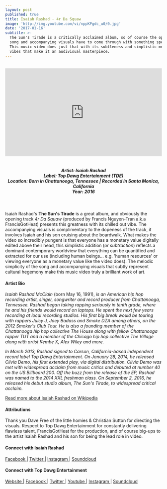 ```yaml
---
layout: post
published: true
title: Isaiah Rashad - 4r Da Squaw
image: 'http://img.youtube.com/vi/nppKPgdc_u0/0.jpg'
date: '2017-01-16'
subtitle: >-
  The Sun's Tirade is a critically acclaimed album, so of course the opening
  song and accompanying visuals have to come through with something special.
  This music video does just that with its subtleness and simplistic mellow
  vibes that make it an audivisual masterpiece.
---
```

<style>.embed-container { position: relative; padding-bottom: 56.25%; height: 0; overflow: hidden; max-width: 100%; } .embed-container iframe, .embed-container object, .embed-container embed { position: absolute; top: 0; left: 0; width: 100%; height: 100%; }</style><br />
<div class="embed-container">
<iframe allowfullscreen="" frameborder="0" height="315" src="https://www.youtube.com/embed/nppKPgdc_u0?rel=0&am;showinfo=0" width="560"></iframe></div>
<br>
<h5 style="text-align: center;">
Artist: Isaiah Rashad <br>
Label: Top Dawg Entertainment (TDE) <br>
Location: Born in Chattanooga, Tennessee | Recorded in Santa Monica, California <br>
Year: 2016
</h5>
<br>

Isaiah Rashad's **The Sun's Tirade** is a great album, and obviously the opening track *4r Da Squaw* (produced by Francis Nguyen-Tran a.k.a FrancisGotHeat) presents this greatness with its chilled out vibe. The accompanying visuals is complimentary to the dopeness of the track, it involves Isaiah and his son cruising about the boardwalk. What makes the video so incredibly pungent is that everyone has a monetary value digitally edited above their head, this simplistic addition (*or subtraction*) reflects a dominant contemporary worldview that everything can be quantified and extracted for our use (including human beings... e.g. 'human resources' or viewing everyone as a monetary value like the video does). The melodic simplicity of the song and accompanying visuals that subtly represent cultural hegemony make this music video truly a brilliant work of art. 

#### Artist Bio

*Isaiah Rashad McClain* (born May 16, 1991), *is an American hip hop recording artist, singer, songwriter and record producer from Chattanooga, Tennessee. Rashad began taking rapping seriously in tenth grade, where he and his friends would record on laptops. He spent the next few years recording at local recording studios. His first big break would be touring with rappers Juicy J, Joey Badass and Smoke DZA among others, on the 2012 Smoker's Club Tour. He is also a founding member of the Chattanooga hip hop collective The House along with fellow Chattanooga rapper TUT and a member of the Chicago hip hop collective The Village along with artist Kembe X, Alex Wiley and more.*

*In March 2013, Rashad signed to Carson, California-based independent record label Top Dawg Entertainment. On January 28, 2014, he released Cilvia Demo, his first extended play, via digital distribution. Cilvia Demo was met with widespread acclaim from music critics and debuted at number 40 on the US Billboard 200. Off the buzz from the release of the EP, Rashad was named to the 2014 XXL freshman class. On September 2, 2016, he released his debut studio album, The Sun's Tirade, to widespread critical acclaim.*

[Read more about Isaiah Rashad on Wikipedia](https://en.wikipedia.org/wiki/Isaiah_Rashad)


#### Attributions

Thank you Dave Free of the little homies & Christian Sutton for directing the visuals. Respect to Top Dawg Entertainment for constantly delivering flawless talent, FrancisGotHeat for the production, and of course big-ups to the artist Isaiah Rashad and his son for being the lead role in video.

#### Connect with Isaiah Rashad

<a class="fa fa-facebook" href="https://www.facebook.com/isaiahrashad" target="_blank"> Facebook </a> |
<a class="fa fa-twitter" href="https://twitter.com/isaiahrashad" target="_blank"> Twitter </a> |
<a class="fa fa-instagram" href="https://www.instagram.com/isaiahrashad" target="_blank"> Instagram </a> |
<a class="fa fa-soundcloud" href="https://soundcloud.com/isaiah_rashad" target="_blank"> Soundcloud </a> 


#### Connect with Top Dawg Entertainment

<a class="fa fa-globe" href="http://www.tde.us/" target="_blank"> Website </a> |
<a class="fa fa-facebook" href="https://www.facebook.com/topdawgent" target="_blank"> Facebook </a> |
<a class="fa fa-twitter" href="https://twitter.com/topdawgent" target="_blank"> Twitter </a> |
<a class="fa fa-youtube" href="https://youtube.com/TopDawgEntTDE" target="_blank"> Youtube </a> |
<a class="fa fa-instagram" href="https://www.instagram.com/topdawgent" target="_blank"> Instagram </a> | 
<a class="fa fa-soundcloud" href="https://soundcloud.com/topdawgent" target="_blank"> Soundcloud </a>
